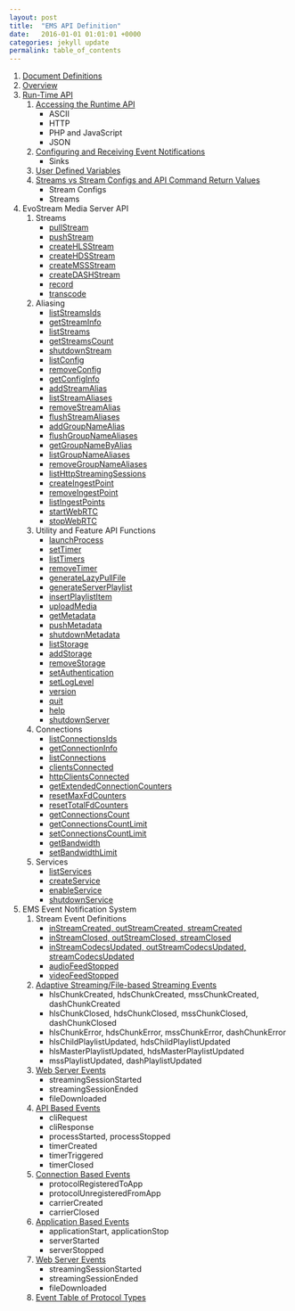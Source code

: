 ```yaml
---
layout: post
title:  "EMS API Definition"
date:   2016-01-01 01:01:01 +0000
categories: jekyll update
permalink: table_of_contents
---
```


1. [Document Definitions](/ems_api_definition/document_definitions)
2. [Overview](/ems_api_definition/overview)
3. [Run-Time API](/ems_api_definition/run_time_api)
   1. [Accessing the Runtime API](/ems_api_definition/accessing_runtime_api)
      - ASCII
      - HTTP
      - PHP and JavaScript
      - JSON
   2. [Configuring and Receiving Event Notifications](/ems_api_definition/configuring_and_receiving_event_notifications)
      - Sinks
   3. [User Defined Variables](/ems_api_definition/user_defined_variables)
   4. [Streams vs Stream Configs and API Command Return Values](/ems_api_definition/streams_vs_stream_configs_and_api_command_return_values)
      - Stream Configs
      - Streams
4. EvoStream Media Server API
   1. Streams
      - [pullStream](/ems_api_definition/pull_stream)
      - [pushStream](/ems_api_definition/push_stream)
      - [createHLSStream](/ems_api_definition/create_hls_stream)
      - [createHDSStream](/ems_api_definition/create_hds_stream)
      - [createMSSStream](/ems_api_definition/create_mss_stream)
      - [createDASHStream](/ems_api_definition/create_dash_stream)
      - [record](/ems_api_definition/record)
      - [transcode](/ems_api_definition/transcode)
   2. Aliasing
      - [listStreamsIds](/ems_api_definition/list_streams_ids)
      - [getStreamInfo](/ems_api_definition/get_stream_info)
      - [listStreams](/ems_api_definition/list_streams)
      - [getStreamsCount](/ems_api_definition/get_streams_count)
      - [shutdownStream](/ems_api_definition/shutdown_stream)
      - [listConfig](/ems_api_definition/list_config)
      - [removeConfig](/ems_api_definition/remove_config)
      - [getConfigInfo](/ems_api_definition/get_config_info)
      - [addStreamAlias](/ems_api_definition/add_stream_alias)
      - [listStreamAliases](/ems_api_definition/list_stream_aliases)
      - [removeStreamAlias](/ems_api_definition/remove_stream_alias)
      - [flushStreamAliases](/ems_api_definition/flush_stream_aliases)
      - [addGroupNameAlias](/ems_api_definition/add_group_name_alias)
      - [flushGroupNameAliases](/ems_api_definition/flush_group_name_aliases)
      - [getGroupNameByAlias](/ems_api_definition/get_group_name_by_alias)
      - [listGroupNameAliases](/ems_api_definition/list_group_name_aliases)
      - [removeGroupNameAliases](/ems_api_definition/remove_group_name_aliases)
      - [listHttpStreamingSessions](/ems_api_definition/list_http_streaming_sessions)
      - [createIngestPoint](/ems_api_definition/create_ingest_point)
      - [removeIngestPoint](/ems_api_definition/remove_ingest_point)
      - [listIngestPoints](/ems_api_definition/list_ingest_points)
      - [startWebRTC](/ems_api_definition/start_web_rtc)
      - [stopWebRTC](/ems_api_definition/stop_web_rtc)
   3. Utility and Feature API Functions
      - [launchProcess](/ems_api_definition/launch_process)
      - [setTimer](/ems_api_definition/set_timer)
      - [listTimers](/ems_api_definition/list_timers)
      - [removeTimer](/ems_api_definition/remove_timer)
      - [generateLazyPullFile](/ems_api_definition/generate_lazy_pull_file)
      - [generateServerPlaylist](/ems_api_definition/generate_server_playlist)
      - [insertPlaylistItem](/ems_api_definition/insert_playlist_item)
      - [uploadMedia](/ems_api_definition/upload_media)
      - [getMetadata](/ems_api_definition/get_metadata)
      - [pushMetadata](/ems_api_definition/push_metadata)
      - [shutdownMetadata](/ems_api_definition/shutdown_metadata)
      - [listStorage](/ems_api_definition/list_storage)
      - [addStorage](/ems_api_definition/add_storage)
      - [removeStorage](/ems_api_definition/remove_storage)
      - [setAuthentication](/ems_api_definition/set_authentication)
      - [setLogLevel](/ems_api_definition/set_log_level)
      - [version](/ems_api_definition/version)
      - [quit](/ems_api_definition/quit)
      - [help](/ems_api_definition/help)
      - [shutdownServer](/ems_api_definition/shutdown_server)
   4. Connections
      - [listConnectionsIds](/ems_api_definition/list_connections_ids)
      - [getConnectionInfo](/ems_api_definition/get_connection_info)
      - [listConnections](/ems_api_definition/list_connections)
      - [clientsConnected](/ems_api_definition/clients_connected)
      - [httpClientsConnected](/ems_api_definition/http_clients_connected)
      - [getExtendedConnectionCounters](/ems_api_definition/get_extended_connection_counters)
      - [resetMaxFdCounters](/ems_api_definition/reset_max_fd_counters)
      - [resetTotalFdCounters](/ems_api_definition/reset_total_fd_counters)
      - [getConnectionsCount](/ems_api_definition/get_connections_count)
      - [getConnectionsCountLimit](/ems_api_definition/get_connections_count_limit)
      - [setConnectionsCountLimit](/ems_api_definition/set_connections_count_limit)
      - [getBandwidth](/ems_api_definition/get_bandwidth)
      - [setBandwidthLimit](/ems_api_definition/set_bandwidth_limit)
   5. Services
      - [listServices](/ems_api_definition/list_services)
      - [createService](/ems_api_definition/create_service)
      - [enableService](/ems_api_definition/enable_service)
      - [shutdownService](/ems_api_definition/shutdown_service)
5. EMS Event Notification System
   1. Stream Event Definitions
      - [inStreamCreated, outStreamCreated, streamCreated](/ems_api_definition/stream_created)
      - [inStreamClosed, outStreamClosed, streamClosed](/ems_api_definition/stream_closed)
      - [inStreamCodecsUpdated, outStreamCodecsUpdated, streamCodecsUpdated](/ems_api_definition/codecs_updated)
      - [audioFeedStopped](/ems_api_definition/audio_feed_stopped)
      - [videoFeedStopped](/ems_api_definition/video_feed_stopped)
   2. [Adaptive Streaming/File-based Streaming Events](/ems_api_definition/adaptive_streaming)
      - hlsChunkCreated, hdsChunkCreated, mssChunkCreated, dashChunkCreated
      - hlsChunkClosed, hdsChunkClosed, mssChunkClosed, dashChunkClosed
      - hlsChunkError, hdsChunkError, mssChunkError, dashChunkError
      - hlsChildPlaylistUpdated, hdsChildPlaylistUpdated
      - hlsMasterPlaylistUpdated, hdsMasterPlaylistUpdated
      - mssPlaylistUpdated, dashPlaylistUpdated
   3. [Web Server Events](/ems_api_definition/web_server_events)
      - streamingSessionStarted
      - streamingSessionEnded
      - fileDownloaded
   4. [API Based Events](/ems_api_definition/api_based_events)
      - cliRequest
      - cliResponse
      - processStarted, processStopped
      - timerCreated
      - timerTriggered
      - timerClosed
   5. [Connection Based Events](/ems_api_definition/connection_based_events)
      - protocolRegisteredToApp
      - protocolUnregisteredFromApp
      - carrierCreated
      - carrierClosed
   6. [Application Based Events](/ems_api_definition/application_based_events)
      - applicationStart, applicationStop
      - serverStarted
      - serverStopped
   7. [Web Server Events](/ems_api_definition/web_server_events)
      - streamingSessionStarted
      - streamingSessionEnded
      - fileDownloaded
   6. [Event Table of Protocol Types](/ems_api_definition/event_table_of_protocol_types)

